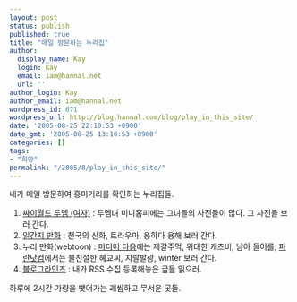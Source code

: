 ```yaml
---
layout: post
status: publish
published: true
title: "매일 방문하는 누리집"
author:
  display_name: Kay
  login: Kay
  email: iam@hannal.net
  url: ''
author_login: Kay
author_email: iam@hannal.net
wordpress_id: 671
wordpress_url: http://blog.hannal.com/blog/play_in_this_site/
date: '2005-08-25 22:10:53 +0900'
date_gmt: '2005-08-25 13:10:53 +0900'
categories: []
tags:
- "희망"
permalink: "/2005/8/play_in_this_site/"
---
```

<p>내가 매일 방문하여 흥미거리를 확인하는 누리집들.</p>
<ol>
<li><a href="http://cyworld.nate.com/main2/today_member.asp?gencd=2">싸이월드 투멤 (여자)</a> : 투멤녀 미니홈피에는 그녀들의 사진들이 많다. 그 사진들 보러 간다.</li>
<li><a href="http://cartoon.daganda.com">일간지 만화</a> : 천국의 신화, 트라우마, 용하다 용해 보러 간다.</li>
<li>누리 만화(webtoon) : <a href="http://cartoon.media.daum.net">미디어 다음</a>에는 제갈주먹, 위대한 캐츠비, 남아 돌어를, <a href="http://ntamin.paran.com">파란닷컴</a>에서는 불친절한 혜교씨, 지랄발광, winter 보러 간다.</li>
<li><a href="http://www.bloglines.com">블로그라인즈</a> : 내가 RSS 수집 등록해놓은 글들 읽으러.</li>
</ol>
<p>하루에 2시간 가량을 뺏어가는 괘씸하고 무서운 곳들.</p>
